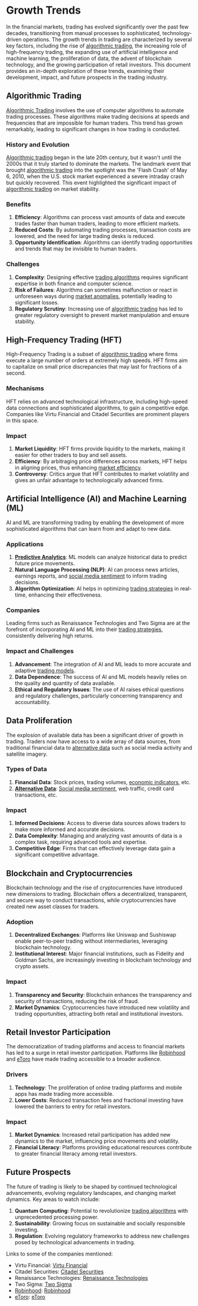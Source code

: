 # Growth Trends

In the financial markets, trading has evolved significantly over the past few decades, transitioning from manual processes to sophisticated, technology-driven operations. The growth trends in trading are characterized by several key factors, including the rise of [algorithmic trading](../a/algorithmic_trading.md), the increasing role of high-frequency trading, the expanding use of artificial intelligence and machine learning, the proliferation of data, the advent of blockchain technology, and the growing participation of retail investors. This document provides an in-depth exploration of these trends, examining their development, impact, and future prospects in the trading industry.

## Algorithmic Trading

[Algorithmic Trading](../a/algorithmic_trading.md) involves the use of computer algorithms to automate trading processes. These algorithms make trading decisions at speeds and frequencies that are impossible for human traders. This trend has grown remarkably, leading to significant changes in how trading is conducted.

### History and Evolution

[Algorithmic trading](../a/algorithmic_trading.md) began in the late 20th century, but it wasn't until the 2000s that it truly started to dominate the markets. The landmark event that brought [algorithmic trading](../a/algorithmic_trading.md) into the spotlight was the 'Flash Crash' of May 6, 2010, when the U.S. stock market experienced a severe intraday crash but quickly recovered. This event highlighted the significant impact of [algorithmic trading](../a/algorithmic_trading.md) on market stability.

### Benefits

1. **Efficiency**: Algorithms can process vast amounts of data and execute trades faster than human traders, leading to more efficient markets.
2. **Reduced Costs**: By automating trading processes, transaction costs are lowered, and the need for large trading desks is reduced.
3. **Opportunity Identification**: Algorithms can identify trading opportunities and trends that may be invisible to human traders.

### Challenges

1. **Complexity**: Designing effective [trading algorithms](../t/trading_algorithms.md) requires significant expertise in both finance and computer science.
2. **Risk of Failures**: Algorithms can sometimes malfunction or react in unforeseen ways during [market anomalies](../m/market_anomalies.md), potentially leading to significant losses.
3. **Regulatory Scrutiny**: Increasing use of [algorithmic trading](../a/algorithmic_trading.md) has led to greater regulatory oversight to prevent market manipulation and ensure stability.

## High-Frequency Trading (HFT)

High-Frequency Trading is a subset of [algorithmic trading](../a/algorithmic_trading.md) where firms execute a large number of orders at extremely high speeds. HFT firms aim to capitalize on small price discrepancies that may last for fractions of a second.

### Mechanisms

HFT relies on advanced technological infrastructure, including high-speed data connections and sophisticated algorithms, to gain a competitive edge. Companies like Virtu Financial and Citadel Securities are prominent players in this space.

### Impact

1. **Market Liquidity**: HFT firms provide liquidity to the markets, making it easier for other traders to buy and sell assets.
2. **Efficiency**: By arbitraging price differences across markets, HFT helps in aligning prices, thus enhancing [market efficiency](../m/market_efficiency.md).
3. **Controversy**: Critics argue that HFT contributes to market volatility and gives an unfair advantage to technologically advanced firms.

## Artificial Intelligence (AI) and Machine Learning (ML)

AI and ML are transforming trading by enabling the development of more sophisticated algorithms that can learn from and adapt to new data.

### Applications

1. **[Predictive Analytics](../p/predictive_analytics.md)**: ML models can analyze historical data to predict future price movements.
2. **Natural Language Processing (NLP)**: AI can process news articles, earnings reports, and [social media sentiment](../s/social_media_sentiment.md) to inform trading decisions.
3. **Algorithm Optimization**: AI helps in optimizing [trading strategies](../t/trading_strategies.md) in real-time, enhancing their effectiveness.

### Companies

Leading firms such as Renaissance Technologies and Two Sigma are at the forefront of incorporating AI and ML into their [trading strategies](../t/trading_strategies.md), consistently delivering high returns.

### Impact and Challenges

1. **Advancement**: The integration of AI and ML leads to more accurate and adaptive [trading models](../t/trading_models.md).
2. **Data Dependence**: The success of AI and ML models heavily relies on the quality and quantity of data available.
3. **Ethical and Regulatory Issues**: The use of AI raises ethical questions and regulatory challenges, particularly concerning transparency and accountability.

## Data Proliferation

The explosion of available data has been a significant driver of growth in trading. Traders now have access to a wide array of data sources, from traditional financial data to [alternative data](../a/alternative_data.md) such as social media activity and satellite imagery.

### Types of Data

1. **Financial Data**: Stock prices, trading volumes, [economic indicators](../e/economic_indicators.md), etc.
2. **[Alternative Data](../a/alternative_data.md)**: [Social media sentiment](../s/social_media_sentiment.md), web traffic, credit card transactions, etc.

### Impact

1. **Informed Decisions**: Access to diverse data sources allows traders to make more informed and accurate decisions.
2. **Data Complexity**: Managing and analyzing vast amounts of data is a complex task, requiring advanced tools and expertise.
3. **Competitive Edge**: Firms that can effectively leverage data gain a significant competitive advantage.

## Blockchain and Cryptocurrencies

Blockchain technology and the rise of cryptocurrencies have introduced new dimensions to trading. Blockchain offers a decentralized, transparent, and secure way to conduct transactions, while cryptocurrencies have created new asset classes for traders.

### Adoption

1. **Decentralized Exchanges**: Platforms like Uniswap and Sushiswap enable peer-to-peer trading without intermediaries, leveraging blockchain technology.
2. **Institutional Interest**: Major financial institutions, such as Fidelity and Goldman Sachs, are increasingly investing in blockchain technology and crypto assets.

### Impact

1. **Transparency and Security**: Blockchain enhances the transparency and security of transactions, reducing the risk of fraud.
2. **Market Dynamics**: Cryptocurrencies have introduced new volatility and trading opportunities, attracting both retail and institutional investors.

## Retail Investor Participation

The democratization of trading platforms and access to financial markets has led to a surge in retail investor participation. Platforms like [Robinhood](../r/robinhood.md) and [eToro](../e/etoro.md) have made trading accessible to a broader audience.

### Drivers

1. **Technology**: The proliferation of online trading platforms and mobile apps has made trading more accessible.
2. **Lower Costs**: Reduced transaction fees and fractional investing have lowered the barriers to entry for retail investors.

### Impact

1. **Market Dynamics**: Increased retail participation has added new dynamics to the market, influencing price movements and volatility.
2. **Financial Literacy**: Platforms providing educational resources contribute to greater financial literacy among retail investors.

## Future Prospects

The future of trading is likely to be shaped by continued technological advancements, evolving regulatory landscapes, and changing market dynamics. Key areas to watch include:

1. **Quantum Computing**: Potential to revolutionize [trading algorithms](../t/trading_algorithms.md) with unprecedented processing power.
2. **Sustainability**: Growing focus on sustainable and socially responsible investing.
3. **Regulation**: Evolving regulatory frameworks to address new challenges posed by technological advancements in trading.

Links to some of the companies mentioned:
- Virtu Financial: [Virtu Financial](https://www.virtu.com/)
- Citadel Securities: [Citadel Securities](https://www.citadelsecurities.com/)
- Renaissance Technologies: [Renaissance Technologies](https://www.rentec.com/)
- Two Sigma: [Two Sigma](https://www.twosigma.com/)
- [Robinhood](../r/robinhood.md): [Robinhood](https://robinhood.com/)
- [eToro](../e/etoro.md): [eToro](https://www.etoro.com/)